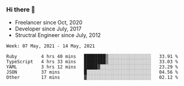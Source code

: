 ### Hi there 👋

- Freelancer since Oct, 2020
- Developer since July, 2017
- Structral Engineer since July, 2012

<!--START_SECTION:waka-->
```text
Week: 07 May, 2021 - 14 May, 2021

Ruby         4 hrs 40 mins   ████████▒░░░░░░░░░░░░░░░░   33.91 % 
TypeScript   4 hrs 33 mins   ████████▒░░░░░░░░░░░░░░░░   33.03 % 
YAML         3 hrs 12 mins   █████▓░░░░░░░░░░░░░░░░░░░   23.29 % 
JSON         37 mins         █░░░░░░░░░░░░░░░░░░░░░░░░   04.56 % 
Other        17 mins         ▓░░░░░░░░░░░░░░░░░░░░░░░░   02.12 % 
```
<!--END_SECTION:waka-->
